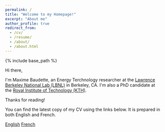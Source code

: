 ```yaml
---
permalink: /
title: "Welcome to my Homepage!"
excerpt: "About me"
author_profile: true
redirect_from:
  - /cv/
  - /resume/
  - /about/
  - /about.html
---
```

{% include base_path %}
<script src="{{ base_path }}/assets/js/vendor/jquery/jquery.min.js"></script>
<script src="{{ base_path }}/assets/js/plugins/moment.min.js"></script>

Hi there,

I'm Maxime Baudette, an Energy Terchnology researcher at the [Lawrence Berkeley National Lab (LBNL)](https://eta.lbl.gov/people/Maxime-Baudette) in Berkeley, CA. I'm also a PhD candidate at the [Royal Institute of Technology (KTH)](https://www.kth.se).

Thanks for reading!

You can find the latest copy of my CV using the links below. It is prepared in both English and French.

<div>
      <a class="btn cv-en-download" role="button" title="Download my CV in English" href="https://github.com/MaximeBaudette/MaximeBaudette.github.io/releases/latest">English</a>
      <a class="btn cv-fr-download" role="button" title="Download my CV in French" href="https://github.com/MaximeBaudette/MaximeBaudette.github.io/releases/latest">French</a>
</div>

<script type="text/javascript">
    $(document).ready(function () {
        GetLatestReleaseInfo();
    });

    function GetLatestReleaseInfo() {
        $.getJSON("https://api.github.com/repos/MaximeBaudette/MaximeBaudette.github.io/releases/latest").done(function (release) {
            var cvEn = release.assets[0];
            var cvFr = release.assets[1];
            $(".cv-en-download").attr("href", cvEn.browser_download_url);
            $(".cv-fr-download").attr("href", cvFr.browser_download_url);
        });
    }
</script>



